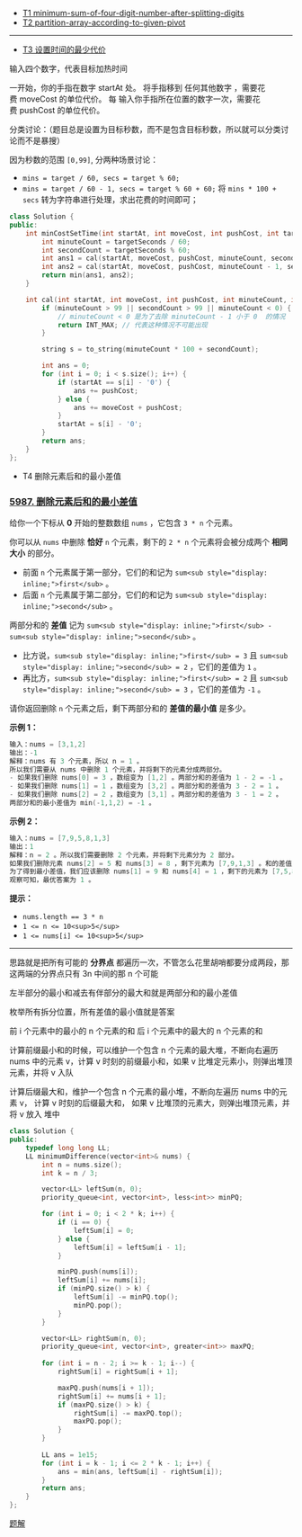 - [T1 minimum-sum-of-four-digit-number-after-splitting-digits](https://leetcode-cn.com/problems/minimum-sum-of-four-digit-number-after-splitting-digits/solution/dfs-by-konng0120-dei9/) 
- [T2 partition-array-according-to-given-pivot](https://leetcode-cn.com/problems/partition-array-according-to-given-pivot/solution/t2-fengwei2002-by-konng0120-28z1/)

--- 

- [T3 设置时间的最少代价](https://leetcode-cn.com/problems/minimum-cost-to-set-cooking-time/solution/lc5986-fengwei2002-t3-fen-lei-tao-lun-by-5p9u/)

输入四个数字，代表目标加热时间

一开始，你的手指在数字 startAt 处。
将手指移到 任何其他数字 ，需要花费 moveCost 的单位代价。
每 输入你手指所在位置的数字一次，需要花费 pushCost 的单位代价。

分类讨论：（题目总是设置为目标秒数，而不是包含目标秒数，所以就可以分类讨论而不是暴搜）

因为秒数的范围 `[0,99]`, 分两种场景讨论：
- `mins = target / 60, secs = target % 60;`
- `mins = target / 60 - 1, secs = target % 60 + 60;`
将 `mins * 100 + secs` 转为字符串进行处理，求出花费的时间即可；
``` cpp 
class Solution {
public:
    int minCostSetTime(int startAt, int moveCost, int pushCost, int targetSeconds) {
        int minuteCount = targetSeconds / 60;
        int secondCount = targetSeconds % 60;
        int ans1 = cal(startAt, moveCost, pushCost, minuteCount, secondCount);
        int ans2 = cal(startAt, moveCost, pushCost, minuteCount - 1, secondCount + 60);
        return min(ans1, ans2);
    }

    int cal(int startAt, int moveCost, int pushCost, int minuteCount, int secondCount) {
        if (minuteCount > 99 || secondCount > 99 || minuteCount < 0) { 
            // minuteCount < 0 是为了去除 minuteCount - 1 小于 0  的情况
            return INT_MAX; // 代表这种情况不可能出现
        }

        string s = to_string(minuteCount * 100 + secondCount);

        int ans = 0;
        for (int i = 0; i < s.size(); i++) {
            if (startAt == s[i] - '0') {
                ans += pushCost;
            } else {
                ans += moveCost + pushCost;
            }
            startAt = s[i] - '0';
        }
        return ans;
    }
};
```

- T4 删除元素后和的最小差值

### [5987\. 删除元素后和的最小差值](https://leetcode-cn.com/problems/minimum-difference-in-sums-after-removal-of-elements/)

给你一个下标从 **0** 开始的整数数组 `nums` ，它包含 `3 * n` 个元素。

你可以从 `nums` 中删除 **恰好** `n` 个元素，剩下的 `2 * n` 个元素将会被分成两个 **相同大小** 的部分。

*   前面 `n` 个元素属于第一部分，它们的和记为 `sum<sub style="display: inline;">first</sub>` 。
*   后面 `n` 个元素属于第二部分，它们的和记为 `sum<sub style="display: inline;">second</sub>` 。

两部分和的 **差值** 记为 `sum<sub style="display: inline;">first</sub> - sum<sub style="display: inline;">second</sub>` 。

*   比方说，`sum<sub style="display: inline;">first</sub> = 3` 且 `sum<sub style="display: inline;">second</sub> = 2` ，它们的差值为 `1` 。
*   再比方，`sum<sub style="display: inline;">first</sub> = 2` 且 `sum<sub style="display: inline;">second</sub> = 3` ，它们的差值为 `-1` 。

请你返回删除 `n` 个元素之后，剩下两部分和的 **差值的最小值** 是多少。

**示例 1：**

``` cpp
输入：nums = [3,1,2]
输出：-1
解释：nums 有 3 个元素，所以 n = 1 。
所以我们需要从 nums 中删除 1 个元素，并将剩下的元素分成两部分。
- 如果我们删除 nums[0] = 3 ，数组变为 [1,2] 。两部分和的差值为 1 - 2 = -1 。
- 如果我们删除 nums[1] = 1 ，数组变为 [3,2] 。两部分和的差值为 3 - 2 = 1 。
- 如果我们删除 nums[2] = 2 ，数组变为 [3,1] 。两部分和的差值为 3 - 1 = 2 。
两部分和的最小差值为 min(-1,1,2) = -1 。
```

**示例 2：**

``` cpp
输入：nums = [7,9,5,8,1,3]
输出：1
解释：n = 2 。所以我们需要删除 2 个元素，并将剩下元素分为 2 部分。
如果我们删除元素 nums[2] = 5 和 nums[3] = 8 ，剩下元素为 [7,9,1,3] 。和的差值为 (7+9) - (1+3) = 12 。
为了得到最小差值，我们应该删除 nums[1] = 9 和 nums[4] = 1 ，剩下的元素为 [7,5,8,3] 。和的差值为 (7+5) - (8+3) = 1 。
观察可知，最优答案为 1 。
```

**提示：**

*   `nums.length == 3 * n`
*   `1 <= n <= 10<sup>5</sup>`
*   `1 <= nums[i] <= 10<sup>5</sup>`

---

思路就是把所有可能的 **分界点** 都遍历一次，不管怎么花里胡哨都要分成两段，那这两端的分界点只有 3n 中间的那 n 个可能

左半部分的最小和减去有伴部分的最大和就是两部分和的最小差值

枚举所有拆分位置，所有差值的最小值就是答案

前 i 个元素中的最小的 n 个元素的和 
后 i 个元素中的最大的 n 个元素的和 

计算前缀最小和的时候，可以维护一个包含 n 个元素的最大堆，不断向右遍历 nums 中的元素 v，计算 v 时刻的前缀最小和，如果 v 比堆定元素小，则弹出堆顶元素，并将 v 入队

计算后缀最大和，维护一个包含 n 个元素的最小堆，不断向左遍历 nums 中的元素 v， 计算 v 时刻的后缀最大和， 如果 v 比堆顶的元素大，则弹出堆顶元素，并将 v 放入 堆中 


``` cpp 
class Solution {
public:
    typedef long long LL;
    LL minimumDifference(vector<int>& nums) {
        int n = nums.size();
        int k = n / 3;

        vector<LL> leftSum(n, 0);
        priority_queue<int, vector<int>, less<int>> minPQ;

        for (int i = 0; i < 2 * k; i++) {
            if (i == 0) {
                leftSum[i] = 0;
            } else {
                leftSum[i] = leftSum[i - 1];
            }

            minPQ.push(nums[i]);
            leftSum[i] += nums[i];
            if (minPQ.size() > k) {
                leftSum[i] -= minPQ.top();
                minPQ.pop();
            }
        }

        vector<LL> rightSum(n, 0);
        priority_queue<int, vector<int>, greater<int>> maxPQ;
        
        for (int i = n - 2; i >= k - 1; i--) {
            rightSum[i] = rightSum[i + 1];

            maxPQ.push(nums[i + 1]);
            rightSum[i] += nums[i + 1];
            if (maxPQ.size() > k) {
                rightSum[i] -= maxPQ.top();
                maxPQ.pop();
            }
        }
       
        LL ans = 1e15;
        for (int i = k - 1; i <= 2 * k - 1; i++) {
            ans = min(ans, leftSum[i] - rightSum[i]);
        }
        return ans;
    }
};
```

[题解](https://leetcode-cn.com/problems/minimum-difference-in-sums-after-removal-of-elements/solution/lc2163-fengwei2002-by-konng0120-4r99/)